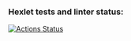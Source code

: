 ### Hexlet tests and linter status:
[![Actions Status](https://github.com/euginegog/frontend-project-44/actions/workflows/hexlet-check.yml/badge.svg)](https://github.com/euginegog/frontend-project-44/actions)